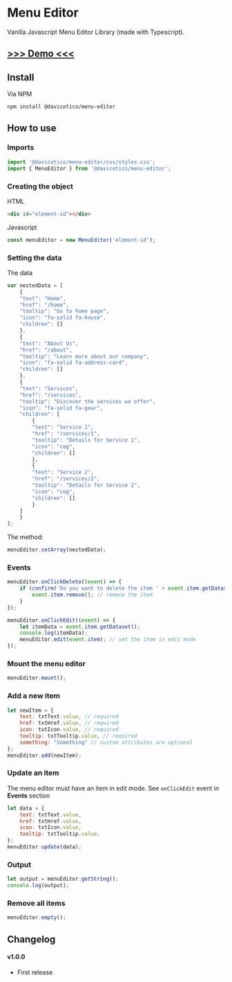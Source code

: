 # Menu Editor
Vanilla Javascript Menu Editor Library (made with Typescript). 

## [>>> Demo <<<](https://davidticona.com/demos/javascript-menu-editor/)

## Install
Via NPM

```
npm install @davicotico/menu-editor
```

## How to use

### Imports
```js
import '@davicotico/menu-editor/css/styles.css';
import { MenuEditor } from '@davicotico/menu-editor';
```

### Creating the object

HTML
```html
<div id="element-id"></div>
```
Javascript

```js
const menuEditor = new MenuEditor('element-id');
```
### Setting the data

The data
```js
var nestedData = [
	{
	"text": "Home",
	"href": "/home",
	"tooltip": "Go to home page",
	"icon": "fa-solid fa-house",
	"children": []
	},
	{
	"text": "About Us",
	"href": "/about",
	"tooltip": "Learn more about our company",
	"icon": "fa-solid fa-address-card",
	"children": []
	},
	{
	"text": "Services",
	"href": "/services",
	"tooltip": "Discover the services we offer",
	"icon": "fa-solid fa-gear",
	"children": [
		{
		"text": "Service 1",
		"href": "/services/1",
		"tooltip": "Details for Service 1",
		"icon": "cog",
		"children": []
		},
		{
		"text": "Service 2",
		"href": "/services/2",
		"tooltip": "Details for Service 2",
		"icon": "cog",
		"children": []
		}
	]
	}
];
```
The method:
```js
menuEditor.setArray(nestedData);
```
### Events
```js
menuEditor.onClickDelete((event) => {
	if (confirm('Do you want to delete the item ' + event.item.getDataset().text)) {
		event.item.remove(); // remove the item
	}
});

menuEditor.onClickEdit((event) => {
	let itemData = event.item.getDataset();
	console.log(itemData);
	menuEditor.edit(event.item); // set the item in edit mode
});
```
### Mount the menu editor
```js
menuEditor.mount();
```

### Add a new item
```js
let newItem = {
    text: txtText.value, // required
    href: txtHref.value, // required
    icon: txtIcon.value, // required
    tooltip: txtTooltip.value, // required
    something: "Something" // custom attributes are optional
};
menuEditor.add(newItem);
```

### Update an item
The menu editor must have an item in edit mode. See `onClickEdit` event in **Events** section
```js
let data = {
	text: txtText.value,
	href: txtHref.value,
	icon: txtIcon.value,
	tooltip: txtTooltip.value,
};
menuEditor.update(data);
```
### Output
```js
let output = menuEditor.getString();
console.log(output);
```

### Remove all items
```js
menuEditor.empty();
```

## Changelog
#### v1.0.0 
* First release
